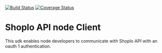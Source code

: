 [![Build Status](https://travis-ci.org/AdrianAdamiec/shoplo-client-node.svg?branch=master)](https://travis-ci.org/AdrianAdamiec/shoplo-client-node)
[![Coverage Status](https://coveralls.io/repos/github/AdrianAdamiec/shoplo-client-node/badge.svg?branch=master)](https://coveralls.io/github/AdrianAdamiec/shoplo-client-node?branch=master)

# Shoplo API node Client 

This sdk enables node developers to communicate with Shoplo API with an oauth 1 authentication.
